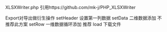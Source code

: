 XLSXWriter.php 引用https://github.com/mk-j/PHP_XLSXWriter


Export对导出做衍生操作
setHeader 设置第一列数据
setData 二维数据添加 不推荐此方案
setRow 一维数据循环添加 推荐
load 下载文件
